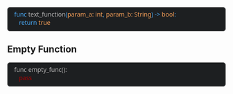 
<div style="
    background-color: #1d1f21;
    border: 0.001em solid #5A5A5A;
    border-radius: 6px; 
    padding: 6px 15px 10px 15px;
    font-family: 'Segoe UI';
    font-weight: 450;
    color: #B5B4B4">
<span style="color: #49A8F4">func</span> text_function<span style="color: #49A8F4">(</span><span style="color: #F39E58">param_a: int</span><span style="color: #49A8F4">,</span> <span style="color: #F39E58">param_b: String</span><span style="color: #49A8F4">)</span> <span style="color: #49A8F4">-></span> <span style="color: #F39E58">bool</span><span style="color: #49A8F4">:</span><br>
&nbsp&nbsp <span style="color: #49A8F4">return</span> <span style="color: #F39E58">true</span>
</div>

## Empty Function
<div style="
    background-color: #1d1f21;
    border: 0.001em solid #5A5A5A;
    border-radius: 6px; 
    padding: 6px 15px 10px 15px;
    font-family: 'Segoe UI';
    font-weight: 450;
    color: #B5B4B4">
func empty_func():<br>
&nbsp&nbsp <span style="color: #AA0000">pass</span>
</div>

